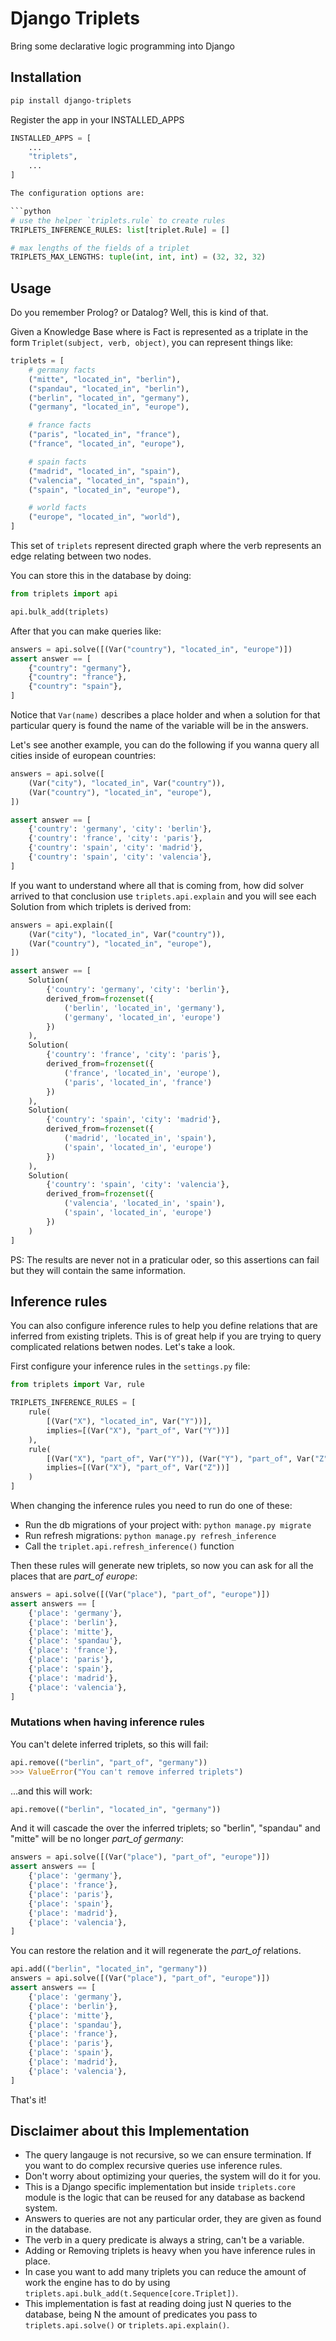 # Django Triplets

Bring some declarative logic programming into Django

## Installation

```bash
pip install django-triplets
```

Register the app in your INSTALLED_APPS

```python
INSTALLED_APPS = [
    ...
    "triplets",
    ...
]

The configuration options are:

```python
# use the helper `triplets.rule` to create rules
TRIPLETS_INFERENCE_RULES: list[triplet.Rule] = []

# max lengths of the fields of a triplet
TRIPLETS_MAX_LENGTHS: tuple(int, int, int) = (32, 32, 32)
```

## Usage

Do you remember Prolog? or Datalog? Well, this is kind of that.

Given a Knowledge Base where is Fact is represented as a triplate in the form
`Triplet(subject, verb, object)`, you can represent things like:

```python
triplets = [
    # germany facts
    ("mitte", "located_in", "berlin"),
    ("spandau", "located_in", "berlin"),
    ("berlin", "located_in", "germany"),
    ("germany", "located_in", "europe"),

    # france facts
    ("paris", "located_in", "france"),
    ("france", "located_in", "europe"),

    # spain facts
    ("madrid", "located_in", "spain"),
    ("valencia", "located_in", "spain"),
    ("spain", "located_in", "europe"),

    # world facts
    ("europe", "located_in", "world"),
]
```

This set of `triplets` represent directed graph where the verb represents
an edge relating between two nodes.

You can store this in the database by doing:

```python
from triplets import api

api.bulk_add(triplets)
```

After that you can make queries like:

```python
answers = api.solve([(Var("country"), "located_in", "europe")])
assert answer == [
    {"country": "germany"},
    {"country": "france"},
    {"country": "spain"},
]
```

Notice that `Var(name)` describes a place holder and when a solution for that
particular query is found the name of the variable will be in the answers.

Let's see another example, you can do the following if you wanna query all
cities inside of european countries:

```python
answers = api.solve([
    (Var("city"), "located_in", Var("country")),
    (Var("country"), "located_in", "europe"),
])

assert answer == [
    {'country': 'germany', 'city': 'berlin'},
    {'country': 'france', 'city': 'paris'},
    {'country': 'spain', 'city': 'madrid'},
    {'country': 'spain', 'city': 'valencia'},
]
```

If you want to understand where all that is coming from, how did solver arrived
to that conclusion use `triplets.api.explain` and you will see each Solution
from which triplets is derived from:

```python
answers = api.explain([
    (Var("city"), "located_in", Var("country")),
    (Var("country"), "located_in", "europe"),
])

assert answer == [
    Solution(
        {'country': 'germany', 'city': 'berlin'},
        derived_from=frozenset({
            ('berlin', 'located_in', 'germany'),
            ('germany', 'located_in', 'europe')
        })
    ),
    Solution(
        {'country': 'france', 'city': 'paris'},
        derived_from=frozenset({
            ('france', 'located_in', 'europe'),
            ('paris', 'located_in', 'france')
        })
    ),
    Solution(
        {'country': 'spain', 'city': 'madrid'},
        derived_from=frozenset({
            ('madrid', 'located_in', 'spain'),
            ('spain', 'located_in', 'europe')
        })
    ),
    Solution(
        {'country': 'spain', 'city': 'valencia'},
        derived_from=frozenset({
            ('valencia', 'located_in', 'spain'),
            ('spain', 'located_in', 'europe')
        })
    )
]
```

PS: The results are never not in a praticular oder, so this assertions can fail
but they will contain the same information.

## Inference rules

You can also configure inference rules to help you define relations that are
inferred from existing triplets. This is of great help if you are trying to
query complicated relations betwen nodes. Let's take a look.

First configure your inference rules in the `settings.py` file:

```python
from triplets import Var, rule

TRIPLETS_INFERENCE_RULES = [
    rule(
        [(Var("X"), "located_in", Var("Y"))],
        implies=[(Var("X"), "part_of", Var("Y"))]
    ),
    rule(
        [(Var("X"), "part_of", Var("Y")), (Var("Y"), "part_of", Var("Z"))],
        implies=[(Var("X"), "part_of", Var("Z"))]
    )
]
```

When changing the inference rules you need to run do one of these:
- Run the db migrations of your project with: `python manage.py migrate`
- Run refresh migrations: `python manage.py refresh_inference`
- Call the `triplet.api.refresh_inference()` function

Then these rules will generate new triplets, so now you can ask for all the
places that are *part_of* *europe*:

```python
answers = api.solve([(Var("place"), "part_of", "europe")])
assert answers == [
    {'place': 'germany'},
    {'place': 'berlin'},
    {'place': 'mitte'},
    {'place': 'spandau'},
    {'place': 'france'},
    {'place': 'paris'},
    {'place': 'spain'},
    {'place': 'madrid'},
    {'place': 'valencia'},
]
```


### Mutations when having inference rules


You can't delete inferred triplets, so this will fail:

```python
api.remove(("berlin", "part_of", "germany"))
>>> ValueError("You can't remove inferred triplets")
```

...and this will work:

```python
api.remove(("berlin", "located_in", "germany"))
```

And it will cascade the over the inferred triplets; so "berlin", "spandau" and
"mitte" will be no longer *part_of* *germany*:

```python
answers = api.solve([(Var("place"), "part_of", "europe")])
assert answers == [
    {'place': 'germany'},
    {'place': 'france'},
    {'place': 'paris'},
    {'place': 'spain'},
    {'place': 'madrid'},
    {'place': 'valencia'},
]
```

You can restore the relation and it will regenerate the *part_of* relations.

```python
api.add(("berlin", "located_in", "germany"))
answers = api.solve([(Var("place"), "part_of", "europe")])
assert answers == [
    {'place': 'germany'},
    {'place': 'berlin'},
    {'place': 'mitte'},
    {'place': 'spandau'},
    {'place': 'france'},
    {'place': 'paris'},
    {'place': 'spain'},
    {'place': 'madrid'},
    {'place': 'valencia'},
]
```

That's it!

## Disclaimer about this Implementation

- The query langauge is not recursive, so we can ensure termination. If you want
  to do complex recursive queries use inference rules.
- Don't worry about optimizing your queries, the system will do it for you.
- This is a Django specific implementation but inside `triplets.core` module is
  the logic that can be reused for any database as backend system.
- Answers to queries are not any particular order, they are given as found in
  the database.
- The verb in a query predicate is always a string, can't be a variable.
- Adding or Removing triplets is heavy when you have inference rules in
  place.
- In case you want to add many triplets you can reduce the amount of work the
  engine has to do by using `triplets.api.bulk_add(t.Sequence[core.Triplet])`.
- This implementation is fast at reading doing just N queries to the database,
  being N the amount of predicates you pass to `triplets.api.solve()` or
  `triplets.api.explain()`.
